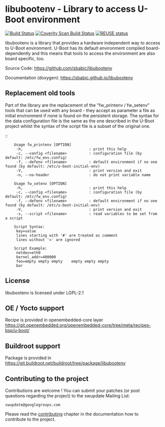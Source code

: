 <!--
SPDX-FileCopyrightText: 2019-2021 Stefano Babic <sbabic@denx.de>

SPDX-License-Identifier:     LGPL-2.1-or-later
-->
libubootenv - Library to access U-Boot environment
==================================================

[![Build Status](https://travis-ci.org/sbabic/libubootenv.svg?branch=master)](https://travis-ci.org/sbabic/libubootenv)
[![Coverity Scan Build Status](https://scan.coverity.com/projects/21387/badge.svg)](https://scan.coverity.com/projects/21387)
[![REUSE status](https://api.reuse.software/badge/github.com/sbabic/libubootenv)](https://api.reuse.software/info/github.com/sbabic/libubootenv)

libubootenv is a library that provides a hardware independent way to access
to U-Boot environment. U-Boot has its default environment compiled board-dependently
and this means that tools to access the environment are also board specific, too.

Source Code: https://github.com/sbabic/libubootenv

Documentation (doxygen): https://sbabic.github.io/libubootenv

Replacement old tools
---------------------

Part of the library are the replacement of the "fw_printenv / fw_setenv" tools that
can be used with any board - they accept as parameter a file as initial environment if none is found
on the persistent storage. The syntax for the data configuration file is the same as the one
described in the U-Boot project whilst the syntax of the script file is a subset of the original one.

::

        Usage fw_printenv [OPTION]
         -h,                              : print this help
         -c, --config <filename>          : configuration file (by default: /etc/fw_env.config)
         -f, --defenv <filename>          : default environment if no one found (by default: /etc/u-boot-initial-env)
         -V,                              : print version and exit
         -n, --no-header                  : do not print variable name

        Usage fw_setenv [OPTION]
         -h,                              : print this help
         -c, --config <filename>          : configuration file (by default: /etc/fw_env.config)
         -f, --defenv <filename>          : default environment if no one found (by default: /etc/u-boot-initial-env)
         -V,                              : print version and exit
         -s, --script <filename>          : read variables to be set from a script

        Script Syntax:
         key=value
         lines starting with '#' are treated as comment
         lines without '=' are ignored

        Script Example:
         netdev=eth0
         kernel_addr=400000
         foo=empty empty empty    empty empty empty
         bar

License
-------

libubootenv is licensed under LGPL-2.1

OE / Yocto support
------------------

Recipe is provided in openembedded-core layer https://git.openembedded.org/openembedded-core/tree/meta/recipes-bsp/u-boot/

Buildroot support
-----------------

Package is provided in https://git.buildroot.net/buildroot/tree/package/libubootenv

Contributing to the project
---------------------------

Contributions are welcome !  You can submit your patches (or post questions
regarding the project) to the swupdate Mailing List:

	swupdate@googlegroups.com

Please read the [contributing](http://sbabic.github.io/swupdate/contributing.html)
chapter in the documentation how to contribute to the project.
